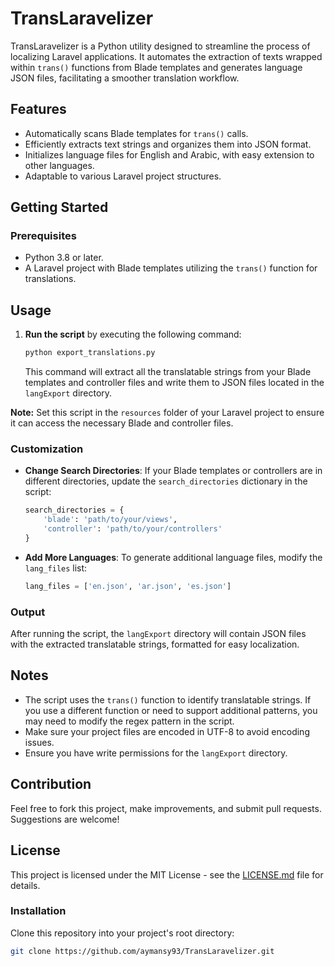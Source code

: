 # TransLaravelizer

TransLaravelizer is a Python utility designed to streamline the process of localizing Laravel applications. It automates the extraction of texts wrapped within `trans()` functions from Blade templates and generates language JSON files, facilitating a smoother translation workflow.

## Features

- Automatically scans Blade templates for `trans()` calls.
- Efficiently extracts text strings and organizes them into JSON format.
- Initializes language files for English and Arabic, with easy extension to other languages.
- Adaptable to various Laravel project structures.

## Getting Started

### Prerequisites

- Python 3.8 or later.
- A Laravel project with Blade templates utilizing the `trans()` function for translations.

## Usage

1. **Run the script** by executing the following command:

    ```bash
    python export_translations.py
    ```

    This command will extract all the translatable strings from your Blade templates and controller files and write them to JSON files located in the `langExport` directory.

**Note:** Set this script in the `resources` folder of your Laravel project to ensure it can access the necessary Blade and controller files.

### Customization

- **Change Search Directories**: If your Blade templates or controllers are in different directories, update the `search_directories` dictionary in the script:

    ```python
    search_directories = {
        'blade': 'path/to/your/views',
        'controller': 'path/to/your/controllers'
    }
    ```

- **Add More Languages**: To generate additional language files, modify the `lang_files` list:

    ```python
    lang_files = ['en.json', 'ar.json', 'es.json']
    ```

### Output

After running the script, the `langExport` directory will contain JSON files with the extracted translatable strings, formatted for easy localization.

## Notes

- The script uses the `trans()` function to identify translatable strings. If you use a different function or need to support additional patterns, you may need to modify the regex pattern in the script.
- Make sure your project files are encoded in UTF-8 to avoid encoding issues.
- Ensure you have write permissions for the `langExport` directory.

## Contribution

Feel free to fork this project, make improvements, and submit pull requests. Suggestions are welcome!

## License

This project is licensed under the MIT License - see the [LICENSE.md](LICENSE.md) file for details.


### Installation

Clone this repository into your project's root directory:

```bash
git clone https://github.com/aymansy93/TransLaravelizer.git
